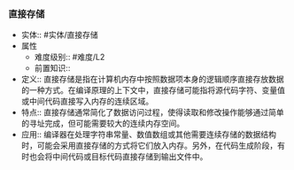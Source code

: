 ###  直接存储
- 实体:: #实体/直接存储 
- 属性
	- 难度级别:: #难度/L2 
	- 前置知识::
- 定义:: 直接存储是指在计算机内存中按照数据项本身的逻辑顺序直接存放数据的一种方式。在编译原理的上下文中，直接存储可能指将源代码字符、变量值或中间代码直接写入内存的连续区域。
- 特点:: 直接存储通常简化了数据访问过程，使得读取和修改操作能够通过简单的寻址完成，但可能需要较大的连续内存空间。
- 应用:: 编译器在处理字符串常量、数值数组或其他需要连续存储的数据结构时，可能会采用直接存储的方式将它们放入内存。另外，在代码生成阶段，有时也会将中间代码或目标代码直接存储到输出文件中。